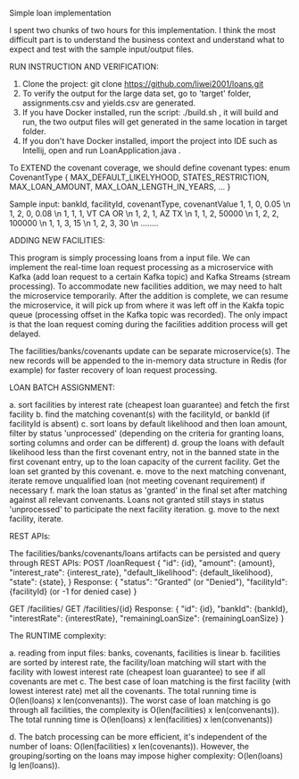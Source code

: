 Simple loan implementation

I spent two chunks of two hours for this implementation. I think the most difficult part is to understand the business context and understand what to expect and test with the sample input/output files. 

RUN INSTRUCTION AND VERIFICATION:

1. Clone the project: git clone https://github.com/liwei2001/loans.git
2. To verify the output for the large data set, go to 'target' folder, assignments.csv and yields.csv are generated.
3. If you have Docker installed, run the script: ./build.sh , it will build and run, the two output files will get generated in the same location in target folder.
4. If you don't have Docker installed, import the project into IDE such as Intellij, open and run LoanApplication.java . 


To EXTEND the covenant coverage, we should define covenant types:
enum CovenantType {
  MAX_DEFAULT_LIKELYHOOD, STATES_RESTRICTION, MAX_LOAN_AMOUNT, MAX_LOAN_LENGTH_IN_YEARS, ...
}

Sample input:
bankId, facilityId, covenantType, covenantValue
1, 1, 0, 0.05 \n
1, 2, 0, 0.08 \n
1, 1, 1, VT CA OR \n
1, 2, 1, AZ TX \n
1, 1, 2, 50000 \n
1, 2, 2, 100000 \n
1, 1, 3, 15 \n
1, 2, 3, 30 \n
........

ADDING NEW FACILITIES:

This program is simply processing loans from a input file. We can implement the real-time loan request processing as a microservice with Kafka (add loan request to a certain Kafka topic) and Kafka Streams (stream processing). To accommodate new facilities addition, we may need to halt the microservice temporarily. After the addition is complete, we can resume the microservice, it will pick up from where it was left off in the Kakfa topic queue (processing offset in the Kafka topic was recorded). The only impact is that the loan request coming during the facilities addition process will get delayed.

The facilities/banks/covenants update can be separate microservice(s). The new records will be appended to the in-memory data structure in Redis (for example) for faster recovery of loan request processing. 


LOAN BATCH ASSIGNMENT:

a. sort facilities by interest rate (cheapest loan guarantee) and fetch the first facility
b. find the matching covenant(s) with the facilityId, or bankId (if facilityId is absent)
c. sort loans by default likelihood and then loan amount, filter by status 'unprocessed' (depending on the criteria for granting loans, sorting columns and order can be different)
d. group the loans with default likelihood less than the first covenant entry, not in the banned state in the first covenant entry, up to the loan capacity of the current facility. Get the loan set granted by this covenant.
e. move to the next matching convenant, iterate remove unqualified loan (not meeting covenant requirement) if necessary
f. mark the loan status as 'granted' in the final set after matching against all relevant convenants. Loans not granted still stays in status 'unprocessed' to participate the next facility iteration.
g. move to the next facility, iterate.


REST APIs:

The facilities/banks/covenants/loans artifacts can be persisted and query through REST APIs:
POST /loanRequest
{
	"id": {id},
	"amount": {amount},
	"interest_rate": {interest_rate},
	"default_likelihood": {default_likelihood},
	"state": {state},
}
Response:
{
	"status": "Granted" (or "Denied"),
	"facilityId": {facilityId} (or -1 for denied case)
}

GET /facilities/
GET /facilities/{id}
Response:
{
	"id": {id},
	"bankId": {bankId},
	"interestRate": {interestRate},
	"remainingLoanSize": {remainingLoanSize}
}


The RUNTIME complexity:

a. reading from input files: banks, covenants, facilities is linear
b. facilities are sorted by interest rate, the facility/loan matching will start with the facility with lowest interest rate (cheapest loan guarantee) to see if all covenants are met
c. The best case of loan matching is the first facility (with lowest interest rate) met all the covenants. The total running time is O(len(loans) x len(convenants)). The worst case of loan matching is go through all facilities, the complexity is O(len(facilities) x len(convenants)). The total running time is O(len(loans) x len(facilities) x len(convenants))

d. The batch processing can be more efficient, it's independent of the number of loans: O(len(facilities) x len(covenants)). However, the grouping/sorting on the loans may impose higher complexity: O(len(loans) lg len(loans)).
